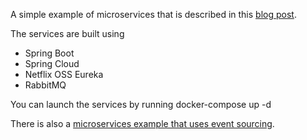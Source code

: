 A simple example of microservices that is described in this [blog post](http://plainoldobjects.com/2014/11/16/deploying-spring-boot-based-microservices-with-docker/).

The services are built using

* Spring Boot
* Spring Cloud
* Netflix OSS Eureka
* RabbitMQ

You can launch the services by running docker-compose up -d

There is also a [microservices example that uses event sourcing](https://github.com/cer/event-sourcing-examples).
